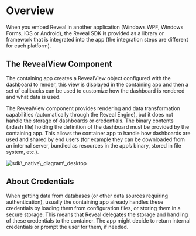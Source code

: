 # Overview

When you embed Reveal in another application (Windows WPF, Windows
Forms, iOS or Android), the Reveal SDK is provided as a library or
framework that is integrated into the app (the integration steps are
different for each platform).

## The RevealView Component

The containing app creates a RevealView object configured with the
dashboard to render, this view is displayed in the containing app and
then a set of callbacks can be used to customize how the dashboard is
rendered and what data is used.

The RevealView component provides rendering and data transformation
capabilities (automatically through the Reveal Engine), but it does not
handle the storage of dashboards or credentials. The binary contents
(.rdash file) holding the definition of the dashboard must be provided
by the containing app. This allows the container app to handle how
dashboards are used and shared by end users (for example they can be
downloaded from an internal server, bundled as resources in the app’s
binary, stored in file system, etc.).

<img src="images/sdk_native_diagram_desktop.png" alt="sdk\_native\_diagram\_desktop"/>

## About Credentials

When getting data from databases (or other data sources requiring
authentication), usually the containing app already handles these
credentials by loading them from configuration files, or storing them in
a secure storage. This means that Reveal delegates the storage and
handling of these credentials to the container. The app might decide to
return internal credentials or prompt the user for them, if needed.
